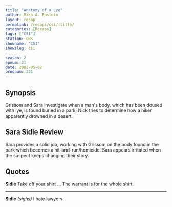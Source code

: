 ```yaml
---
title: "Anatomy of a Lye"
author: Mika A. Epstein
layout: recap
permalink: /recaps/csi/:title/
categories: [Recaps]
tags: ["CSI"]
station: CBS
showname: "CSI"
showslug: csi

season: 2  
epnum: 21
date: 2002-05-02
prodnum: 221  
---
```


## Synopsis

Grissom and Sara investigate when a man's body, which has been doused with lye, is found buried in a park; Nick tries to determine how a hiker apparently drowned in a desert.

## Sara Sidle Review

Sara provides a solid job, working with Grissom on the body found in the park which becomes a hit-and-run/homicide. Sara appears irritated when the suspect keeps changing their story.

## Quotes

**Sidle** Take off your shirt ... The warrant is for the whole shirt.  

- - -

**Sidle** _(sighs)_ I hate lawyers.

